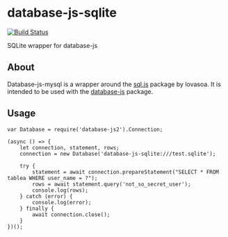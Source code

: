 # database-js-sqlite
[![Build Status](https://travis-ci.org/mlaanderson/database-js-sqlite.svg?branch=master)](https://travis-ci.org/mlaanderson/database-js-sqlite)

SQLite wrapper for database-js
## About
Database-js-mysql is a wrapper around the [sql.js](https://github.com/kripken/sql.js) package by lovasoa. It is intended to be used with the [database-js](https://github.com/mlaanderson/database-js) package. 
## Usage
~~~~
var Database = require('database-js2').Connection;

(async () => {
    let connection, statement, rows;
    connection = new Database('database-js-sqlite:///test.sqlite');
    
    try {
        statement = await connection.prepareStatement("SELECT * FROM tablea WHERE user_name = ?");
        rows = await statement.query('not_so_secret_user');
        console.log(rows);
    } catch (error) {
        console.log(error);
    } finally {
        await connection.close();
    }
})();
~~~~